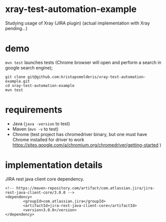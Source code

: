# xray-test-automation-example
Studying usage of Xray (JIRA plugin)
(actual implementation with Xray pending...)

# demo
```mvn test``` launches tests (Chrome browser will open and perform a search in google search engine);
```
git clone git@github.com:kristapsmelderis/xray-test-automation-example.git
cd xray-test-automation-example
mvn test
```

# requirements
- Java (```java -version``` to test)
- Maven (```mvn -v``` to test)
- Chrome (test project has chromedriver binary, but one must have Chrome installed for driver to work https://sites.google.com/a/chromium.org/chromedriver/getting-started )

# implementation details

JIRA rest java client core dependency.
```
<!-- https://maven-repository.com/artifact/com.atlassian.jira/jira-rest-java-client-core/3.0.0 -->
<dependency>
        <groupId>com.atlassian.jira</groupId>
        <artifactId>jira-rest-java-client-core</artifactId>
        <version>3.0.0</version>
</dependency>
```
